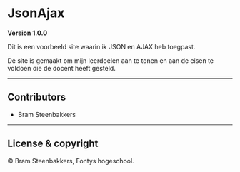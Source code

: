 # JsonAjax

**Version 1.0.0**

Dit is een voorbeeld site waarin ik JSON en AJAX heb toegpast. 

De site is gemaakt om mijn leerdoelen aan te tonen en aan de eisen te voldoen die de docent heeft gesteld.

---
## Contributors
- Bram Steenbakkers
---

## License & copyright

© Bram Steenbakkers, Fontys hogeschool.

